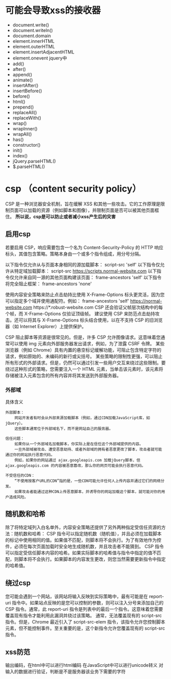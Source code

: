 # 可能会导致xss的接收器
- document.write()
- document.writeln()
- document.domain
- element.innerHTML
- element.outerHTML
- element.insertAdjacentHTML
- element.onevent
jquery中
- add()
- after()
- append()
- animate()
- insertAfter()
- insertBefore()
- before()
- html()
- prepend()
- replaceAll()
- replaceWith()
- wrap()
- wrapInner()
- wrapAll()
- has()
- constructor()
- init()
- index()
- jQuery.parseHTML()
- $.parseHTML()
# csp （content security policy）
CSP 是一种浏览器安全机制，旨在缓解 XSS 和其他一些攻击。它的工作原理是限制页面可以加载的资源（例如脚本和图像），并限制页面是否可以被其他页面框住。
**所以说，csp是可以防止或者减小xss产生后的灾害**

## 启用csp
若要启用 CSP，响应需要包含一个名为 Content-Security-Policy 的 HTTP 响应标头，其值包含策略。策略本身由一个或多个指令组成，用分号分隔。

以下指令仅允许从与页面本身相同的源加载脚本：
script-src 'self'
以下指令仅允许从特定域加载脚本：
script-src https://scripts.normal-website.com
以下指令仅允许来自同一源的其他页面构建该页面：
frame-ancestors 'self'
以下指令将完全阻止框架：
frame-ancestors 'none'

使用内容安全策略来防止点击劫持比使用 X-Frame-Options 标头更灵活，因为您可以指定多个域并使用通配符。例如：
frame-ancestors 'self' https://normal-website.com https://*.robust-website.com
CSP 还会验证父帧层次结构中的每个帧，而 X-Frame-Options 仅验证顶级帧。
建议使用 CSP 来防范点击劫持攻击。还可以将其与 X-Frame-Options 标头结合使用，以在不支持 CSP 的旧浏览器（如 Internet Explorer）上提供保护。

CSP 阻止脚本等资源是很常见的。但是，许多 CSP 允许图像请求。这意味着您通常可以使用 img 元素向外部服务器发出请求，例如，为了泄露 CSRF 令牌。
某些浏览器（例如 Chrome）具有内置的悬空标记缓解功能，可阻止包含特定字符的请求，例如原始的、未编码的新行或尖括号。
某些策略的限制性更强，可以阻止所有形式的外部请求。但是，仍然可以通过引发一些用户交互来绕过这些限制。要绕过这种形式的策略，您需要注入一个 HTML 元素，当单击该元素时，该元素将存储被注入元素包含的所有内容并将其发送到外部服务器。

### 外部域
具体含义

    外部脚本：
        网站开发者有时会从外部来源加载脚本（例如，通过CDN加载JavaScript库，如jQuery）。
        这些脚本通常位于外部域名下，而不是网站自己的服务器。

    信任问题：
        如果你从一个外部域名加载脚本，你实际上是在信任这个外部域提供的内容。
        一旦外部域被攻击、遭受恶意劫持、或者外部域的拥有者恶意更改了脚本，攻击者就可能通过你的网站执行恶意代码。
        例如，如果你的网站通过 ajax.googleapis.com 加载jQuery脚本，但 ajax.googleapis.com 的内容被恶意篡改，那么你的网页可能会执行恶意代码。

    不受信任的CDN：
        “不使用按客户URL的CDN”指的是，一些CDN可能允许任何人上传内容并通过它们的网络分发。
        如果攻击者能通过这种CDN上传恶意脚本，并诱导你的网站加载这个脚本，就可能对你的用户造成风险。

## 随机数和哈希
除了将特定域列入白名单外，内容安全策略还提供了另外两种指定受信任资源的方法：随机数和哈希：
CSP 指令可以指定随机数（随机值），并且必须在加载脚本的标记中使用相同的值。如果值不匹配，则脚本将不会执行。为了有效地作为控件，必须在每次页面加载时安全地生成随机数，并且攻击者不能猜到。
CSP 指令可以指定受信任脚本内容的哈希。如果实际脚本的哈希值与指令中指定的值不匹配，则脚本将不会执行。如果脚本的内容发生更改，则您当然需要更新指令中指定的哈希值。
## 绕过csp
您可能会遇到一个网站，该网站将输入反映到实际策略中，最有可能是在 report-uri 指令中。如果站点反映的是您可以控制的参数，则可以注入分号来添加自己的 CSP 指令。通常，此 report-uri 指令是列表中的最后一个指令。这意味着您需要覆盖现有指令才能利用此漏洞并绕过该策略。
通常，无法覆盖现有的 script-src 指令。但是，Chrome 最近引入了 script-src-elem 指令，该指令允许您控制脚本元素，但不能控制事件。至关重要的是，这个新指令允许您覆盖现有的 script-src 指令。
## xss防范
输出编码，在html中可以进行html编码
在JavaScript中可以进行unicode转义
对输入的数据进行验证，判断是不是服务器该业务下需要的字符
